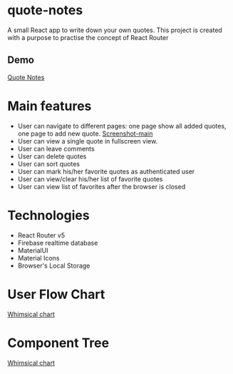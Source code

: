 # quote-notes
A small React app to write down your own quotes.
This project is created with a purpose to practise the concept of React Router
## Demo
[Quote Notes](https://quote-notes.web.app/add-a-quote)

# Main features
- User can navigate to different pages: one page show all added quotes, one page to add new quote.
[Screenshot-main](https://github.com/anh-vumartell/quote-notes/blob/main/src/images/quote-notes-main.jpg?raw=true) 
- User can view a single quote in fullscreen view.
- User can leave comments
- User can delete quotes
- User can sort quotes
- User can mark his/her favorite quotes as authenticated user
- User can view/clear his/her list of favorite quotes
- User can view list of favorites after the browser is closed

# Technologies
- React Router v5
- Firebase realtime database
- MaterialUI
- Material Icons
- Browser's Local Storage

# User Flow Chart
[Whimsical chart](https://whimsical.com/quote-notes-user-flow-W9LbSrJDURdVdGUyUZW2V2)

# Component Tree
[Whimsical chart](https://whimsical.com/quote-notes-component-tree-2Z59z5E8CdgjuwG4xFkpg5)


